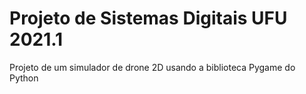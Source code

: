 # Projeto de Sistemas Digitais UFU 2021.1

Projeto de um simulador de drone 2D usando a biblioteca Pygame do Python
